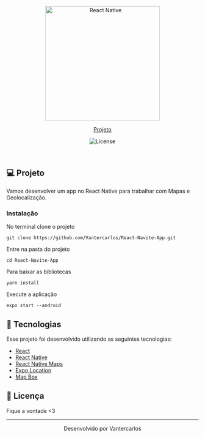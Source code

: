 <p align="center">
<img src="https://reactnative.dev/img/homepage/phones.png" width="300" height="auto" alt="React Native">
</p>
<p align="center">
  <a href="#-projeto">Projeto</a>
</p>

<p align="center">
  <img  src="https://img.shields.io/static/v1?label=license&message=MIT&color=8257E6&labelColor=121214" alt="License">  
</p>

<br>


## 💻 Projeto

Vamos desenvolver um app no React Native para trabalhar com Mapas e Geolocalização.

### Instalação

 No terminal clone o projeto
```shell 
git clone https://github.com/Vantercarlos/React-Navite-App.git
```

 Entre na pasta do projeto
```shell
cd React-Navite-App 
```

 Para baixar as bibliotecas
```shell
yarn install 
```

 Execute a aplicação
```shell
expo start --android 
```

## 🚀 Tecnologias

Esse projeto foi desenvolvido utilizando as seguintes tecnologias:

- [React](https://reactjs.org/)
- [React Native](https://reactnative.dev)
- [React Native Maps](https://github.com/react-native-maps/react-native-maps)
- [Expo Location](https://docs.expo.io/versions/latest/sdk/location/)
- [Map Box](https://www.mapbox.com/)

## 📝 Licença

Fique a vontade <3

---

<p align="center">Desenvolvido por Vantercarlos</p>

